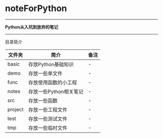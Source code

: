 # noteForPython

----------

**Python从入坑到放弃的笔记**

----------

目录简介


|文件夹|简介|备注|
|---|---|---|
|basic|存放Python基础知识|-|
|demo|存放一些单文件|-|
|func|存放使用函数的小工程|-|
|notes|存放一些Python相关笔记|-|
|src|存放一些函数|-|
|project|存放一些工程文件|-|
|test|存放一些测试文件|-|
|tmp|存放一些临时文件|-|


